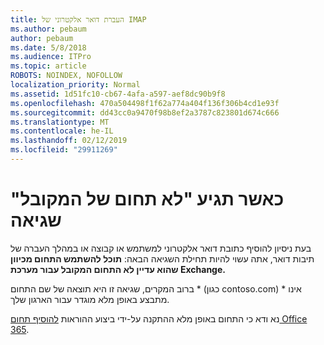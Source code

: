 ```yaml
---
title: העברת דואר אלקטרוני של IMAP
ms.author: pebaum
author: pebaum
ms.date: 5/8/2018
ms.audience: ITPro
ms.topic: article
ROBOTS: NOINDEX, NOFOLLOW
localization_priority: Normal
ms.assetid: 1d51fc10-cb67-4afa-a597-aef8dc90b9f8
ms.openlocfilehash: 470a504498f1f62a774a404f136f306b4cd1e93f
ms.sourcegitcommit: dd43cc0a9470f98b8ef2a3787c823801d674c666
ms.translationtype: MT
ms.contentlocale: he-IL
ms.lasthandoff: 02/12/2019
ms.locfileid: "29911269"
---
```

# <a name="when-you-get-a-not-an-accepted-domain-error"></a>כאשר תגיע "לא תחום של המקובל" שגיאה

בעת ניסיון להוסיף כתובת דואר אלקטרוני למשתמש או קבוצה או במהלך העברה של תיבות דואר, אתה עשוי להיות תחילת השגיאה הבאה: **תוכל להשתמש התחום מכיוון שהוא עדיין לא התחום המקובל עבור מערכת Exchange.**
  
ברוב המקרים, שגיאה זו היא תוצאה של שם התחום * (כגון contoso.com) * אינו מתבצע באופן מלא מוגדר עבור הארגון שלך. 
  
נא ודא כי התחום באופן מלא ההתקנה על-ידי ביצוע ההוראות [להוסיף תחום Office 365](https://support.office.com/article/6383f56d-3d09-4dcb-9b41-b5f5a5efd611).
  

